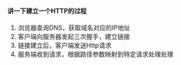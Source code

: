 #### 讲一下建立一个HTTP的过程

1. 浏览器查询DNS，获取域名对应的IP地址
2. 客户端向服务器发起三次握手，建立链接
3. 链接建立后，客户端发送Http请求
4. 服务端收到请求，根据路径参数映射到特定请求处理处理
